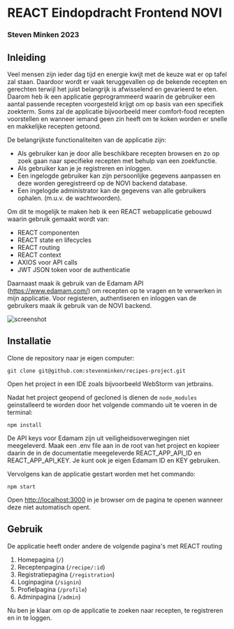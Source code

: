 # REACT Eindopdracht Frontend NOVI
### Steven Minken 2023

## Inleiding
Veel mensen zijn ieder dag tijd en energie kwijt met de keuze wat er op tafel zal staan. Daardoor wordt er vaak teruggevallen op de bekende recepten en gerechten terwijl het juist belangrijk is afwisselend en gevarieerd te eten. Daarom heb ik een applicatie geprogrammeerd waarin de gebruiker een aantal passende recepten voorgesteld krijgt om op basis van een specifiek zoekterm. Soms zal de applicatie bijvoorbeeld meer comfort-food recepten voorstellen en wanneer iemand geen zin heeft om te koken worden er snelle en makkelijke recepten getoond.

De belangrijkste functionaliteiten van de applicatie zijn:
* Als gebruiker kan je door alle beschikbare recepten browsen en zo op zoek gaan naar specifieke recepten met behulp van een zoekfunctie.
* Als gebruiker kan je je registreren en inloggen.
* Een ingelogde gebruiker kan zijn persoonlijke gegevens aanpassen en deze worden geregistreerd op de NOVI backend database.
* Een ingelogde administrator kan de gegevens van alle gebruikers ophalen. (m.u.v. de wachtwoorden).

Om dit te mogelijk te maken heb ik een REACT webapplicatie gebouwd waarin gebruik gemaakt wordt van:
* REACT componenten
* REACT state en lifecycles
* REACT routing
* REACT context
* AXIOS voor API calls
* JWT JSON token voor de authenticatie

Daarnaast maak ik gebruik van de Edamam API (https://www.edamam.com/) om recepten op te vragen en te verwerken in mijn applicatie. 
Voor registeren, authentiseren en inloggen van de gebruikers maak ik gebruik van de NOVI backend.

![screenshot](src/assets/screenshotDeliciosoHomepage2.png)

## Installatie

Clone de repository naar je eigen computer:
```
git clone git@github.com:stevenminken/recipes-project.git
```

Open het project in een IDE zoals bijvoorbeeld WebStorm van jetbrains.

Nadat het project geopend of gecloned is dienen de `node_modules` geinstalleerd te worden door het volgende
commando uit te voeren in de terminal:

```
npm install
```

De API keys voor Edamam zijn uit veiligheidsoverwegingen niet meegeleverd.
Maak een .env file aan in de root van het project en kopieer daarin de in de documentatie meegeleverde REACT_APP_API_ID en REACT_APP_API_KEY.
Je kunt ook je eigen Edamam ID en KEY gebruiken.

Vervolgens kan de applicatie gestart worden met het commando:

```
npm start
```

Open [http://localhost:3000](http://localhost:3000/) in je browser om de pagina te openen wanneer deze niet automatisch opent.

## Gebruik

De applicatie heeft onder andere de volgende pagina's met REACT routing

1. Homepagina (`/`)
2. Receptenpagina (`/recipe/:id`)
3. Registratiepagina (`/registration`)
4. Loginpagina (`/signin`)
5. Profielpagina (`/profile`)
6. Adminpagina (`/admin`)

Nu ben je klaar om op de applicatie te zoeken naar recepten, te registreren en in te loggen.

